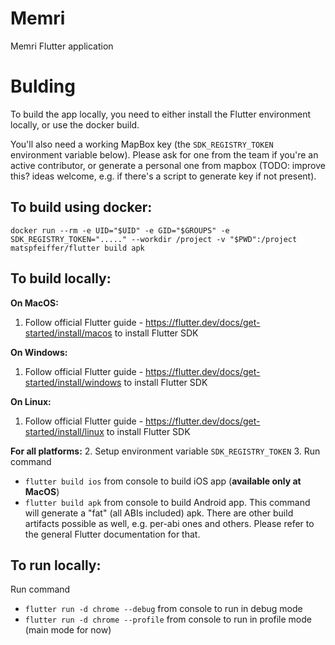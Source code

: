 # Memri

Memri Flutter application


# Bulding

To build the app locally, you need to either install the Flutter environment locally, or use the docker build.

You'll also need a working MapBox key (the `SDK_REGISTRY_TOKEN` environment variable below). Please ask for one from the team if you're an active contributor, or generate a personal one from mapbox (TODO: improve this? ideas welcome, e.g. if there's a script to generate key if not present).

## To build using docker:
```
docker run --rm -e UID="$UID" -e GID="$GROUPS" -e SDK_REGISTRY_TOKEN="....." --workdir /project -v "$PWD":/project matspfeiffer/flutter build apk
```

## To build locally:
**On MacOS:** 
1. Follow official Flutter guide - https://flutter.dev/docs/get-started/install/macos to install Flutter SDK

**On Windows:**
1. Follow official Flutter guide - https://flutter.dev/docs/get-started/install/windows to install Flutter SDK

**On Linux:**
1. Follow official Flutter guide - https://flutter.dev/docs/get-started/install/linux to install Flutter SDK

**For all platforms:**
2. Setup environment variable `SDK_REGISTRY_TOKEN`
3. Run command 
   - `flutter build ios` from console to build iOS app (**available only at MacOS**)
   - `flutter build apk` from console to build Android app. This command will generate a "fat" (all ABIs included) apk. There are other build artifacts possible as well, e.g. per-abi ones and others. Please refer to the general Flutter documentation for that.

## To run locally:
Run command 
   - `flutter run -d chrome --debug` from console to run in debug mode
   - `flutter run -d chrome --profile` from console to run in profile mode (main mode for now)
